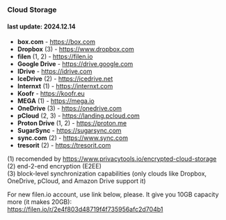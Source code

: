 ### Cloud Storage
#### last update: 2024.12.14
- **box.com** - https://box.com
- **Dropbox** (3) - https://www.dropbox.com
- **filen** (1, 2) - https://filen.io
- **Google Drive** - https://drive.google.com
- **IDrive** - https://idrive.com
- **IceDrive** (2) - https://icedrive.net
- **Internxt** (1) - https://internxt.com
- **Koofr** - https://koofr.eu
- **MEGA** (1) - https://mega.io
- **OneDrive** (3) - https://onedrive.com
- **pCloud** (2, 3) - https://landing.pcloud.com
- **Proton Drive** (1, 2) - https://proton.me
- **SugarSync** - https://sugarsync.com
- **sync.com** (2) - https://www.sync.com
- **tresorit** (2) - https://tresorit.com

(1) recomended by https://www.privacytools.io/encrypted-cloud-storage  
(2) end-2-end encryption (E2EE)  
(3) block-level synchronization capabilities (only clouds like Dropbox, OneDrive, pCloud, and Amazon Drive support it)

For new filen.io account, use link below, please. It give you 10GB capacity more (it makes 20GB):  
https://filen.io/r/2e4f803d48719f4f735956afc2d704b1
